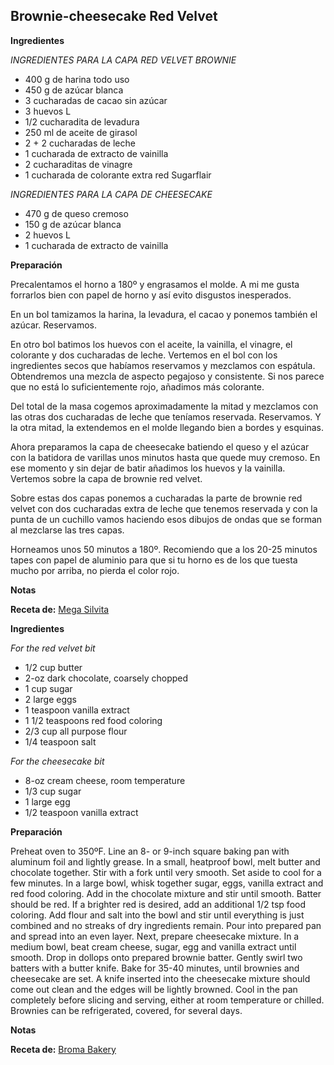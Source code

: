 ## Brownie-cheesecake Red Velvet

**Ingredientes**

*INGREDIENTES PARA LA CAPA RED VELVET BROWNIE*

- 400 g de harina todo uso
- 450 g de azúcar blanca
- 3 cucharadas de cacao sin azúcar
- 3 huevos L
- 1/2 cucharadita de levadura
- 250 ml de aceite de girasol
- 2 + 2 cucharadas de leche
- 1 cucharada de extracto de vainilla
- 2 cucharaditas de vinagre
- 1 cucharada de colorante extra red Sugarflair

*INGREDIENTES PARA LA CAPA DE CHEESECAKE*

- 470 g de queso cremoso
- 150 g de azúcar blanca
- 2 huevos L
- 1 cucharada de extracto de vainilla

**Preparación**

Precalentamos el horno a 180º y engrasamos el molde. A mi me gusta forrarlos bien con papel de horno y así evito disgustos inesperados.

En un bol tamizamos la harina, la levadura, el cacao y ponemos también el azúcar. Reservamos.

En otro bol batimos los huevos con el aceite, la vainilla, el vinagre, el colorante y dos cucharadas de leche. Vertemos en el bol con los ingredientes secos que habíamos reservamos y mezclamos con espátula. Obtendremos una mezcla de aspecto pegajoso y consistente. Si nos parece que no está lo suficientemente rojo, añadimos más colorante.

Del total de la masa cogemos aproximadamente la mitad y mezclamos con las otras dos cucharadas de leche que teníamos reservada. Reservamos. Y la otra mitad, la extendemos en el molde llegando bien a bordes y esquinas.

Ahora preparamos la capa de cheesecake batiendo el queso y el azúcar con la batidora de varillas unos minutos hasta que quede muy cremoso. En ese momento y sin dejar de batir añadimos los huevos y la vainilla. Vertemos sobre la capa de brownie red velvet.

Sobre estas dos capas ponemos a cucharadas la parte de brownie red velvet con dos cucharadas extra de leche que tenemos reservada y con la punta de un cuchillo vamos haciendo esos dibujos de ondas que se forman al mezclarse las tres capas.

Horneamos unos 50 minutos a 180º. Recomiendo que a los 20-25 minutos tapes con papel de aluminio para que si tu horno es de los que tuesta mucho por arriba, no pierda el color rojo.

**Notas**



**Receta de:** [Mega Silvita](http://blogmegasilvita.com/2014/08/receta-de-red-velvet-brownie-cheesecake.html)

**Ingredientes**

*For the red velvet bit*

- 1/2 cup butter
- 2-oz dark chocolate, coarsely chopped
- 1 cup sugar
- 2 large eggs
- 1 teaspoon vanilla extract
- 1 1/2 teaspoons red food coloring
- 2/3 cup all purpose flour
- 1/4 teaspoon salt

*For the cheesecake bit*

- 8-oz cream cheese, room temperature
- 1/3 cup sugar
- 1 large egg
- 1/2 teaspoon vanilla extract

**Preparación**

Preheat oven to 350ºF. Line an 8- or 9-inch square baking pan with aluminum foil and lightly grease. 
In a small, heatproof bowl, melt butter and chocolate together. Stir with a fork until very smooth. Set aside to cool for a few minutes.
In a large bowl, whisk together sugar, eggs, vanilla extract and red food coloring. Add in the chocolate mixture and stir until smooth. Batter should be red. If a brighter red is desired, add an additional 1/2 tsp food coloring.
Add flour and salt into the bowl and stir until everything is just combined and no streaks of dry ingredients remain. Pour into prepared pan and spread into an even layer.
Next, prepare cheesecake mixture. In a medium bowl, beat cream cheese, sugar, egg and vanilla extract until smooth. Drop in dollops onto prepared brownie batter. Gently swirl two batters with a butter knife.
Bake for 35-40 minutes, until brownies and cheesecake are set. A knife inserted into the cheesecake mixture should come out clean and the edges will be lightly browned.
Cool in the pan completely before slicing and serving, either at room temperature or chilled. Brownies can be refrigerated, covered, for several days.

**Notas**



**Receta de:** [Broma Bakery](http://bromabakery.com/2011/12/red-velvet-cheesecake-brownies.html)